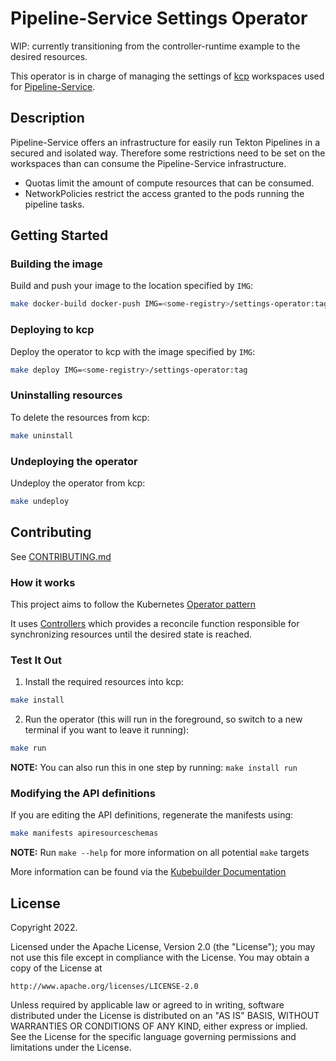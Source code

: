 # Pipeline-Service Settings Operator

WIP: currently transitioning from the controller-runtime example to the desired resources.

This operator is in charge of managing the settings of [kcp](https://github.com/kcp-dev/kcp) workspaces used for [Pipeline-Service](https://github.com/openshift-pipelines/pipeline-service).

## Description

Pipeline-Service offers an infrastructure for easily run Tekton Pipelines in a secured and isolated way. Therefore some restrictions need to be set on the workspaces than can consume the Pipeline-Service infrastructure.

- Quotas limit the amount of compute resources that can be consumed.
- NetworkPolicies restrict the access granted to the pods running the pipeline tasks.

## Getting Started

### Building the image

Build and push your image to the location specified by `IMG`:

```sh
make docker-build docker-push IMG=<some-registry>/settings-operator:tag
```

### Deploying to kcp

Deploy the operator to kcp with the image specified by `IMG`:

```sh
make deploy IMG=<some-registry>/settings-operator:tag
```

### Uninstalling resources

To delete the resources from kcp:

```sh
make uninstall
```

### Undeploying the operator

Undeploy the operator from kcp:

```sh
make undeploy
```

## Contributing

See [CONTRIBUTING.md](CONTRIBUTING.md)

### How it works

This project aims to follow the Kubernetes [Operator pattern](https://kubernetes.io/docs/concepts/extend-kubernetes/operator/)

It uses [Controllers](https://kubernetes.io/docs/concepts/architecture/controller/) 
which provides a reconcile function responsible for synchronizing resources until the desired state is reached. 

### Test It Out

1. Install the required resources into kcp:

```sh
make install
```

2. Run the operator (this will run in the foreground, so switch to a new terminal if you want to leave it running):

```sh
make run
```

**NOTE:** You can also run this in one step by running: `make install run`

### Modifying the API definitions

If you are editing the API definitions, regenerate the manifests using:

```sh
make manifests apiresourceschemas
```

**NOTE:** Run `make --help` for more information on all potential `make` targets

More information can be found via the [Kubebuilder Documentation](https://book.kubebuilder.io/introduction.html)

## License

Copyright 2022.

Licensed under the Apache License, Version 2.0 (the "License");
you may not use this file except in compliance with the License.
You may obtain a copy of the License at

    http://www.apache.org/licenses/LICENSE-2.0

Unless required by applicable law or agreed to in writing, software
distributed under the License is distributed on an "AS IS" BASIS,
WITHOUT WARRANTIES OR CONDITIONS OF ANY KIND, either express or implied.
See the License for the specific language governing permissions and
limitations under the License.
